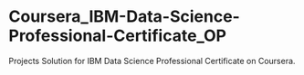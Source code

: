 # Coursera_IBM-Data-Science-Professional-Certificate_OP
Projects Solution for IBM Data Science Professional Certificate on Coursera.
